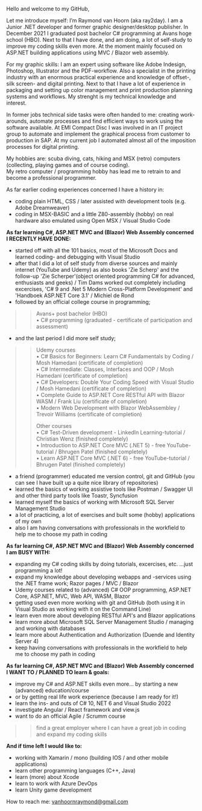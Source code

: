 Hello and welcome to my GitHub,

Let me introduce myself: I’m Raymond van Hoorn (aka ray2day). I am a Junior .NET developer and former graphic designer/desktop publisher. In December 2021 I graduated post bachelor C# programming at Avans hoge school (HBO). Next to that I have done, and am doing, a lot of self-study to improve my coding skills even more. At the moment mainly focused on ASP.NET building applications using MVC / Blazor web assembly. 

For my graphic skills: I am an expert using software like Adobe Indesign, Photoshop, Illustrator and the PDF-workflow. Also a specialist in the printing industry with an enormous practical experience and knowledge of offset-, silk screen- and digital printing. Next to that I have a lot of experience in packaging and setting up color management and print production planning systems and workflows. My strenght is my technical knowledge and interest.

In former jobs technical side tasks were often handed to me: creating work-arounds, automate processes and find efficient ways to work using the software available. At EMI Compact Disc I was involved in an IT project group to automate and implement the graphical process from customer to production in SAP. At my current job I automated almost all of the imposition processes for digital printing. 

My hobbies are: scuba diving, cats, hiking and MSX (retro) computers (collecting, playing games and of course coding).<BR />My retro computer / programming hobby has lead me to retrain to and become a professional programmer.



As far earlier coding experiences concerned I have a history in:
- coding plain HTML, CSS / later assisted with development tools (e.g. Adobe Dreamweaver)
- coding in MSX-BASIC and a little Z80-assembly (hobby) on real hardware also emulated using Open MSX / Visual Studio Code



**As far learning C#, ASP.NET MVC and (Blazor) Web Assembly concerned I RECENTLY HAVE DONE:**
- started off with all the 101 basics, most of the Microsoft Docs and learned coding- and debugging with Visual Studio
- after that I did a lot of self study from diverse sources and mainly internet (YouTube and Udemy) as also books 'Zie Scherp' and the follow-up 'Zie Scherper'(object oriented programming C# for advanced, enthusiasts and geeks) / Tim Dams worked out completely including excercises, 'C# 9 and .Net 5 Modern Cross-Platform Development' and 'Handboek ASP.NET Core 3.1' / Michiel de Rond
- followed by an official college course in programming;
>> Avans+ post bachelor (HBO)</BR>
• C# programming (graduated - certificate of participation and assessment)
- and the last period I did more self study;
>> Udemy courses</BR>
• C# Basics for Beginners: Learn C# Fundamentals by Coding / Mosh Hamedani (certificate of completion)</BR>
• C# Intermediate: Classes, Interfaces and OOP / Mosh Hamedani (certificate of completion)</BR>
• C# Developers: Double Your Coding Speed with Visual Studio / Mosh Hamedani (certificate of completion)</BR>
• Complete Guide to ASP.NET Core RESTful API with Blazor WASM / Frank Liu (certificate of completion)</BR>
• Modern Web Development with Blazor WebAssembley / Trevoir Williams (certificate of completion)</P>
Other courses</BR>
>>• C# Test-Driven development - LinkedIn Learning-tutorial / Christian Wenz (finished completely)</BR>
• Introduction to ASP.NET Core MVC (.NET 5) - free YouTube-tutorial / Bhrugen Patel (finished completely)</BR>
• Learn ASP.NET Core MVC (.NET 6) - free YouTube-tutorial / Bhrugen Patel (finished completely)</P>
- a friend (programmer) educated me version control, git and GitHub (you can see I have built up a quite nice library of repositories)
- learned the basics of working assistive tools like Postman / Swagger UI and other third party tools like Toastr, Syncfusion
- learned myself the basics of working with Microsoft SQL Server Management Studio
- a lot of practicing, a lot of exercises and built some (hobby) applications of my own
- also I am having conversations with professionals in the workfield to help me to choose my path in coding


**As far learning C#, ASP.NET MVC and (Blazor) Web Assembly concerned I am BUSY WITH:**
- expanding my C# coding skills by doing tutorials, excercises, etc. ...just programming a lot!</BR>
- expand my knowledge about developing webapps and -services using the .NET frame work; Razor pages / MVC / Blazor
- Udemy courses related to (advanced) C# OOP programming, ASP.NET Core, ASP.NET, MVC, Web API, WASM, Blazor
- getting used even more working with git and GitHub (both using it in Visual Studio as working with it on the Command Line)
- learn even more about developing RESTful API's and Blazor applications
- learn more about Microsoft SQL Server Management Studio / managing and working with databases
- learn more about Authentication and Authorization (Duende and Identity Server 4)
- keep having conversations with professionals in the workfield to help me to choose my path in coding


**As far learning C#, ASP.NET MVC and (Blazor) Web Assembly concerned I WANT TO / PLANNED TO learn & goals:**
- improve my C# and ASP.NET skills even more... by starting a new (advanced) education/course
- or by getting real life work experience (because I am ready for it!)
- learn the ins- and outs of C# 10, NET 6 and Visual Studio 2022
- investigate Angular / React framework and view.js
- want to do an official Agile / Scrumm course

>> find a great employer where I can have a great job in coding and expand my coding skills


**And if time left I would like to:**
- working with Xamarin / mono (building IOS / and other mobile applications)
- learn other programming languages (C++, Java)
- learn (more) about Xcode
- learn to work with Azure DevOps
- learn Unity game development


How to reach me:
vanhoornraymond@gmail.com
